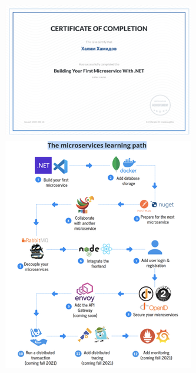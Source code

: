 

![My certificate of completion](files/Microservices_Certificate.png)

![The microservices learning path](files/learning_path.png)
